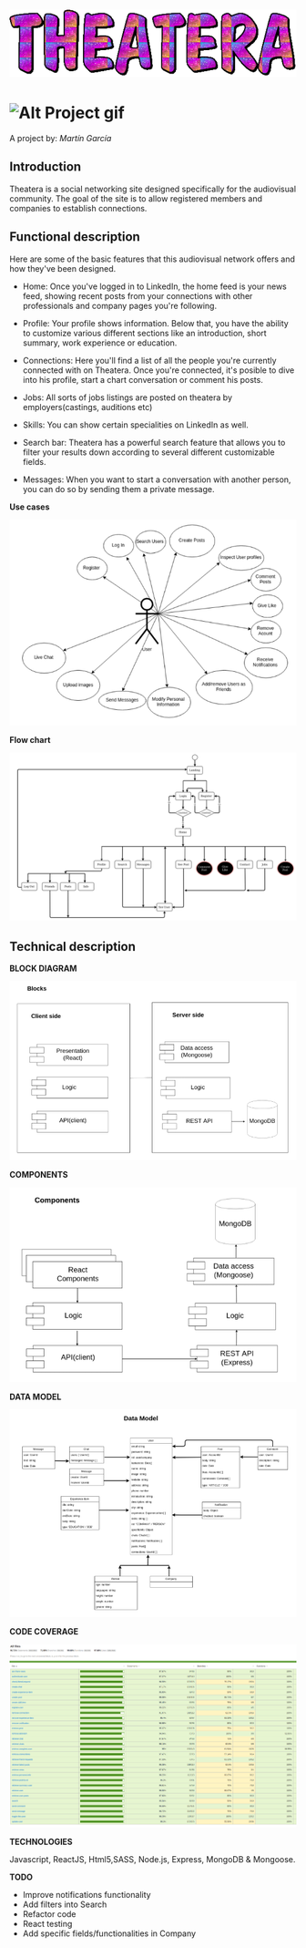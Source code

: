 # ![Alt Theatera Gif](./images/text-gif-big.gif)

# ![Alt Project gif](https://media.giphy.com/media/5QYqOp0YIewzHWHF2L/giphy.gif)

A project by:
*Martín García*

## Introduction

Theatera is a social networking site designed specifically for the audiovisual community. The goal of the site is to allow registered members and companies to establish connections.



## Functional description

Here are some of the basic features that this audiovisual network offers and how they've been designed.


 * Home: Once you've logged in to LinkedIn, the home feed is your news feed, showing recent posts from your connections with other professionals and company pages you're following. 

 * Profile: Your profile shows information. Below that, you have the ability to customize various different sections like an introduction, short summary, work experience or education.

* Connections: Here you'll find a list of all the people you're currently connected with on Theatera. Once you're connected, it's posible to dive into his profile, start a chart conversation or comment his posts.

* Jobs: All sorts of jobs listings are posted on theatera by employers(castings, auditions etc)

* Skills: You can show certain specialities on LinkedIn as well.

* Search bar: Theatera has a powerful search feature that allows you to filter your results down according to several different customizable fields.

* Messages: When you want to start a conversation with another person, you can do so by sending them a private message.



**Use cases**

![Alt Use cases](./images/use-cases.png)

**Flow chart**

![Alt Flow chart](./images/flow-chart.png)


## Technical description


**BLOCK DIAGRAM**

![Alt block diagram](./images/blocks.png)

**COMPONENTS**

![Alt components](./images/components.png)

**DATA MODEL**

![Alt Data model](./images/data-model.png)

**CODE COVERAGE**

![Alt Api coverage](./images/coverage.png)



**TECHNOLOGIES**

Javascript, ReactJS, Html5,SASS, Node.js, Express, MongoDB & Mongoose.


**TODO**
* Improve notifications functionality
* Add filters into Search
* Refactor code
* React testing
* Add specific fields/functionalities in Company